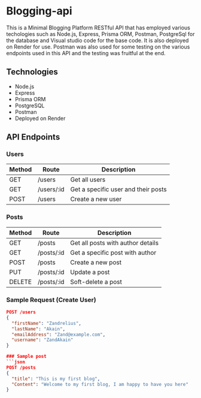 # Blogging-api
This is a Minimal Blogging Platform RESTful API that has employed various techologies such as Node.js, Express, Prisma ORM, Postman, PostgreSql for the database and Visual studio code for the base code. It is also deployed on Render for use.
Postman was also used for some testing on the various endpoints used in this API and the testing was fruitful at the end.

## Technologies
- Node.js
- Express
- Prisma ORM
- PostgreSQL
- Postman
- Deployed on Render

## API Endpoints

### Users
| Method | Route        | Description                        |
|--------|--------------|------------------------------------|
| GET    | /users       | Get all users                      |
| GET    | /users/:id   | Get a specific user and their posts|
| POST   | /users       | Create a new user                  |

### Posts
| Method | Route        | Description                        |
|--------|--------------|------------------------------------|
| GET    | /posts       | Get all posts with author details  |
| GET    | /posts/:id   | Get a specific post with author    |
| POST   | /posts       | Create a new post                  |
| PUT    | /posts/:id   | Update a post                      |
| DELETE | /posts/:id   | Soft-delete a post                 |

### Sample Request (Create User)
```json
POST /users
{
  "firstName": "Zandrelius",
  "lastName": "Akain",
  "emailAddress": "Zand@example.com",
  "username": "ZandAkain"
}

### Sample post
```json
POST /posts
{
  "title": "This is my first blog",
  "Content": "Welcome to my first blog, I am happy to have you here"
}

